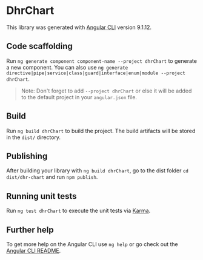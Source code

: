 # DhrChart

This library was generated with [Angular CLI](https://github.com/angular/angular-cli) version 9.1.12.

## Code scaffolding

Run `ng generate component component-name --project dhrChart` to generate a new component. You can also use `ng generate directive|pipe|service|class|guard|interface|enum|module --project dhrChart`.
> Note: Don't forget to add `--project dhrChart` or else it will be added to the default project in your `angular.json` file. 

## Build

Run `ng build dhrChart` to build the project. The build artifacts will be stored in the `dist/` directory.

## Publishing

After building your library with `ng build dhrChart`, go to the dist folder `cd dist/dhr-chart` and run `npm publish`.

## Running unit tests

Run `ng test dhrChart` to execute the unit tests via [Karma](https://karma-runner.github.io).

## Further help

To get more help on the Angular CLI use `ng help` or go check out the [Angular CLI README](https://github.com/angular/angular-cli/blob/master/README.md).
